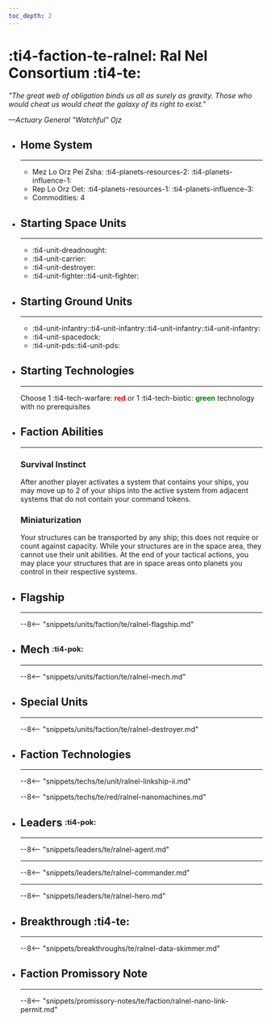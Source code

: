 ```yaml
---
toc_depth: 2
---
```


# :ti4-faction-te-ralnel: Ral Nel Consortium :ti4-te:

_"The great web of obligation binds us all as surely as gravity.
Those who would cheat us would cheat the galaxy of its right to exist."_

_—Actuary General "Watchful" Ojz_

<div class="grid cards" markdown>

-   ## __Home System__

    ---

    * Mez Lo Orz Pei Zsha: :ti4-planets-resources-2: :ti4-planets-influence-1:
    * Rep Lo Orz Oet: :ti4-planets-resources-1: :ti4-planets-influence-3:
    * Commodities: 4

</div>

<div class="grid cards" markdown>

-   ## __Starting Space Units__

    ---

    * :ti4-unit-dreadnought:
    * :ti4-unit-carrier:
    * :ti4-unit-destroyer:
    * :ti4-unit-fighter::ti4-unit-fighter:

-   ## __Starting Ground Units__

    ---

    * :ti4-unit-infantry::ti4-unit-infantry::ti4-unit-infantry::ti4-unit-infantry:
    * :ti4-unit-spacedock:
    * :ti4-unit-pds::ti4-unit-pds:

-   ## __Starting Technologies__

    ---
    Choose 1 :ti4-tech-warfare: <span style="color:red">**red**</span> or 1 :ti4-tech-biotic: <span style="color:green">**green**</span> technology with no prerequisites

-   ## __Faction Abilities__

    ---
    ### **Survival Instinct**
    
    After another player activates a system that contains your ships, you may move up to 2 of your ships into the active system from adjacent systems that do not contain your command tokens.

    ### **Miniaturization**
    
    Your structures can be transported by any ship; this does not require or count against capacity.
    While your structures are in the space area, they cannot use their unit abilities.
    At the end of your tactical actions, you may place your structures that are in space areas onto planets you control in their respective systems.

-   ## __Flagship__

    ---
    --8<-- "snippets/units/faction/te/ralnel-flagship.md"

-   ## __Mech__ <sup><sub>:ti4-pok:</sub></sup>

    ---
    --8<-- "snippets/units/faction/te/ralnel-mech.md"

</div>

<div class="grid cards" markdown>

-   ## __Special Units__

    ---
    --8<-- "snippets/units/faction/te/ralnel-destroyer.md"

</div>

<div class="grid cards" markdown>

-   ## __Faction Technologies__

    ---
    --8<-- "snippets/techs/te/unit/ralnel-linkship-ii.md"

    --8<-- "snippets/techs/te/red/ralnel-nanomachines.md"

-   ## __Leaders__ <sup><sub>:ti4-pok:</sub></sup>

    ---
    
    --8<-- "snippets/leaders/te/ralnel-agent.md"

    ---

    --8<-- "snippets/leaders/te/ralnel-commander.md"

    ---

    --8<-- "snippets/leaders/te/ralnel-hero.md"

- ## __Breakthrough__ :ti4-te:

    ---
    --8<-- "snippets/breakthroughs/te/ralnel-data-skimmer.md"

-   ## __Faction Promissory Note__

    ---
    --8<-- "snippets/promissory-notes/te/faction/ralnel-nano-link-permit.md"

</div>
